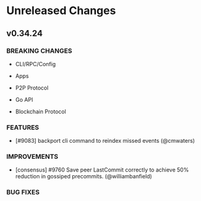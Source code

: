 # Unreleased Changes

## v0.34.24

### BREAKING CHANGES

- CLI/RPC/Config

- Apps

- P2P Protocol

- Go API

- Blockchain Protocol

### FEATURES

- [#9083] backport cli command to reindex missed events (@cmwaters)

### IMPROVEMENTS

- [consensus] \#9760 Save peer LastCommit correctly to achieve 50% reduction in gossiped precommits. (@williambanfield)

### BUG FIXES
